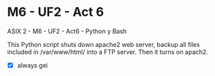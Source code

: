 # M6 - UF2 - Act 6
ASIX 2 - M6 - UF2 - Act6 - Python y Bash

This Python script shuts down apache2 web server, backup all files included in /var/www/html/ into a FTP server. Then it turns on apach2.

- [x] always gei
